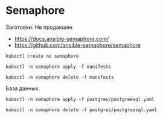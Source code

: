 # Semaphore

Заготовки. Не продакшен

* https://docs.ansible-semaphore.com/
* https://github.com/ansible-semaphore/semaphore


```shell
kubectl create ns semaphore
```

```shell
kubectl -n semaphore apply -f manifests
```

```shell
kubectl -n semaphore delete -f manifests
```

База данных.

```shell
kubectl -n semaphore apply -f postgres/postgreesql.yaml
```

```shell
kubectl -n semaphore delete -f postgres/postgreesql.yaml
```
